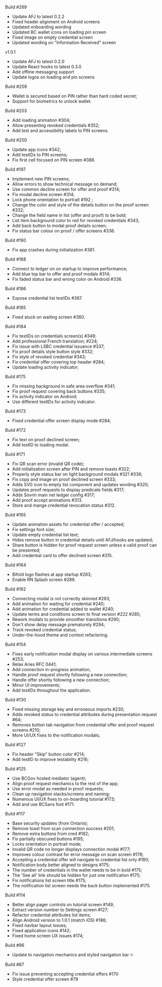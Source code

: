 Build #269

- Update AFJ to latest 0.2.2
- Fixed header alignment on Android screens
- Updated onboarding wording
- Updated BC wallet icons on loading pin screen
- Fixed image on empty credential screen
- Updated wording on "Information Received" screen

v1.0.1

- Update AFJ to latest 0.2.0
- Update React hooks to latest 0.3.0
- Add offline messaging support
- Update logos on loading and pin screens

Build #209

- Wallet is secured based on PIN rather than hard coded secret;
- Support for biometrics to unlock wallet.

Build #203

- Add loading animation #304;
- Allow presenting revoked credentials #352;
- Add test and accessibility labels to PIN screens.

Build #200

- Update app icons #342;
- Add testIDs to PIN screens;
- Fix first cell focused on PIN screen #388.

Build #197

- Implement new PIN screens;
- Allow errors to show technical message on demand;
- Use common decline screen for offer and proof #314;
- Fix modal decline screen #314;
- Lock phone orientation to portrait #192 ;
- Change the color and style of the details button on the proof screen #332;
- Change the field name in list (offer and proof) to be bold;
- List item background color to red for revoked credentials #343;
- Add back button to modal proof details screen;
- Fix status bar colour on proof / offer screens #336.

Build #190

- Fix app crashes during initialization #381.

Build #188

- Connect to ledger on on startup to improve performance;
- Add blue top bar to offer and proof modals #314;
- Fix faded status bar and wrong color on Android #336.

Build #186

- Expose credential list testIDs #367.

Build #185

- Fixed stuck on waiting screen #360.

Build #184

- Fix testIDs on credentials screen(s) #349;
- Add professional French translation; #224;
- Fix issue with LSBC credential issuance #337;
- Fix proof details style button style #332;
- Fix style of revoked credential #343;
- Fix credential offer covering top header #284;
- Update loading activity indicator;

Build #175

- Fix missing background in safe area overflow #341;
- Fix proof request covering back buttons #335;
- Fix activity indicator on Android;
- Use different testIDs for activity indicator.

Build #173

- Fixed credential offer screen display mode #284;

Build #172

- Fix text on proof declined screen;
- Add testID to loading modal.

Build #171

- Fix QR scan error (invalid QR code);
- Add initialization screen after PIN and remove toasts #322;
- Properly style status bar on light background modals #321 #336;
- Fix copy and image on proof declined screen #333;
- Adds SVG icon to empty list component and updates wording #320;
- Updates proof requests to display predicate fields #317;
- Adds Sovrin main net ledger config #317;
- Add proof accept animations #313.
- Store and mange credential revocation status #312.

Build #165

- Update animation assets for credential offer / accepted;
- Fix settings font size;
- Update empty credential list text;
- Hides remove button in credential details until AFJ/hooks are updated;
- Share button is hidden for proof request screen unless a valid proof can be presented;
- Add credential card to offer declined screen #315.

Build #164

- Bifold logo flashes at app startup #283;
- Enable RN Splash screen #289.

Build #162

- Connecting modal is not correctly skinned #293;
- Add animation for waiting for credential #240;
- Add animation for credential added to wallet #240;
- Update terms and conditions screen to final version #222 #285;
- Rework modals to provide smoother transitions #290;
- Don't show delay message prematurely #294;
- Track revoked credential status;
- Under-the-hood theme and context refactoring.

Build #154

- Fixes early notification modal display on various intermediate screens #253;
- Relax Aries RFC 0441;
- Add connection in-progress animation;
- Handle proof request shortly following a new connection;
- Handle offer shortly following a new connection;
- Minor UI improvements;
- Add testIDs throughout the application.


Build #130

- Fixed missing storage key and erroneous imports #230;
- Adds revoked status to credential attributes during presentation request #64;
- Removes botton tab navigation from credential offer and proof request screens #210;
- More UI/UX fixes to the notification modals;

Build #127

- Fix header "Skip" button color #214;
- Add testID to improve testability #216;

Build #125

- Use BCGov hosted mediator (agent);
- Align proof request mechanics to the rest of the app;
- Use error modal as needed in proof requests;
- Clean up navigation stacks/screens and naming;
- Numerous UI/UX fixes to on-boarding tutorial #173;
- Add and use BCSans font #171.

Build #117

- Base security updates (from Ontario);
- Remove toast from scan connection success #201;
- Remove extra buttons from cred #182;
- Fix partially obscured buttons #195;
- Locks orientation in portrait mode;
- Invalid QR code no longer displays connection modal #177;
- Improves colour contrast for error message on scan screen #178;
- Accepting a credential offer will navigate to credential list only #180;
- Notification body better aligned to designs #175;
- The number of credentials in the wallet needs to be in bold #175;
- The 'See all' link should be hidden for just one notification #175;
- Fix notifications list screen title #175;
- The notification list screen needs the back button implemented #175.

Build #114

- Better align pager controls on tutorial screen #149;
- Extract version number to Settings screen #127;
- Refactor credential attributes list items;
- Align Android version to 1.0.1 (match iOS) #186;
- Fixed navbar layout issues;
- Fixed application icons #142;
- Fixed home screen UX issues #174;

Build #96

- Update to navigation mechanics and styled navigation bar 🔥

Build #87

- Fix issue preventing accepting credential offers #170
- Style credential offer screen #79
